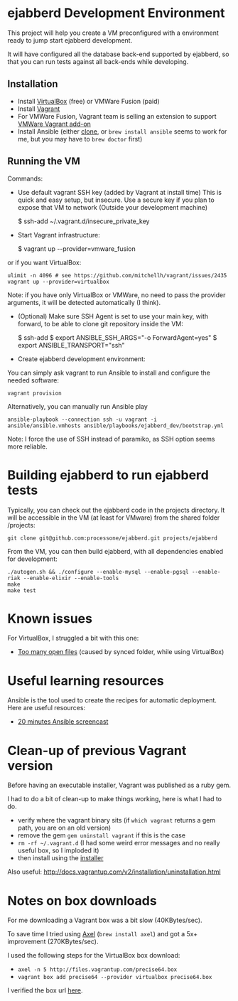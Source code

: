 ejabberd Development Environment
================================

This project will help you create a VM preconfigured with a
environment ready to jump start ejabberd development.

It will have configured all the database back-end supported by
ejabberd, so that you can run tests against all back-ends while
developing.

## Installation

* Install [VirtualBox](https://www.virtualbox.org/) (free) or VMWare
  Fusion (paid)
* Install [Vagrant](http://downloads.vagrantup.com/)
* For VMWare Fusion, Vagrant team is selling an extension to support
  [VMWare Vagrant add-on](http://www.vagrantup.com/vmware)
* Install Ansible (either
  [clone](http://www.ansibleworks.com/docs/intro_installation.html#running-from-source),
  or `brew install ansible` seems to work for me, but you may have to
  `brew doctor` first)

## Running the VM

Commands:

* Use default vagrant SSH key (added by Vagrant at install time)
This is quick and easy setup, but insecure. Use a secure key if you plan
to expose that VM to network (Outside your development machine)

    $ ssh-add ~/.vagrant.d/insecure_private_key

* Start Vagrant infrastructure:

    $ vagrant up --provider=vmware_fusion

or if you want VirtualBox:

	ulimit -n 4096 # see https://github.com/mitchellh/vagrant/issues/2435
	vagrant up --provider=virtualbox

Note: if you have only VirtualBox or VMWare, no need to pass the provider arguments, it will be detected automatically (I think).

* (Optional) Make sure SSH Agent is set to use your main key, with forward, to be able to clone git repository inside the VM:

    $ ssh-add
    $ export ANSIBLE_SSH_ARGS="-o ForwardAgent=yes"
    $ export ANSIBLE_TRANSPORT="ssh"

* Create ejabberd development environment:

You can simply ask vagrant to run Ansible to install and configure the needed software:

    vagrant provision

Alternatively, you can manually run Ansible play

    ansible-playbook --connection ssh -u vagrant -i ansible/ansible.vmhosts ansible/playbooks/ejabberd_dev/bootstrap.yml

Note: I force the use of SSH instead of paramiko, as SSH option seems more reliable.

# Building ejabberd to run ejabberd tests

Typically, you can check out the ejabberd code in the projects
directory. It will be accessible in the VM (at least for VMware) from
the shared folder /projects:

    git clone git@github.com:processone/ejabberd.git projects/ejabberd

From the VM, you can then build ejabberd, with all dependencies
enabled for development:
    
    ./autogen.sh && ./configure --enable-mysql --enable-pgsql --enable-riak --enable-elixir --enable-tools 
    make
    make test

Known issues
============

For VirtualBox, I struggled a bit with this one:

- [Too many open files](https://github.com/mitchellh/vagrant/issues/2435) (caused by synced folder, while using VirtualBox)

Useful learning resources
=========================

Ansible is the tool used to create the recipes for automatic
deployment. Here are useful resources:

- [20 minutes Ansible screencast](http://www.ansibleworks.com/quickstart-video/)

Clean-up of previous Vagrant version
====================================

Before having an executable installer, Vagrant was published as a ruby gem.

I had to do a bit of clean-up to make things working, here is what I had to do.

- verify where the vagrant binary sits (if `which vagrant` returns a gem path, you are on an old version)
- remove the gem `gem uninstall vagrant` if this is the case
- `rm -rf ~/.vagrant.d` (I had some weird error messages and no really useful box, so I imploded it)
- then install using the [installer](http://downloads.vagrantup.com/)

Also useful: http://docs.vagrantup.com/v2/installation/uninstallation.html

Notes on box downloads
======================

For me downloading a Vagrant box was a bit slow (40KBytes/sec).

To save time I tried using [Axel](http://axel.alioth.debian.org/) (`brew install axel`) and got a 5x+ improvement (270KBytes/sec).

I used the following steps for the VirtualBox box download:

- `axel -n 5 http://files.vagrantup.com/precise64.box`
- `vagrant box add precise64 --provider virtualbox precise64.box`

I verified the box url [here](http://www.vagrantbox.es/).
